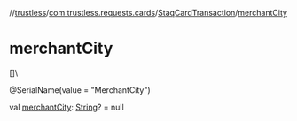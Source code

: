 //[trustless](../../../index.md)/[com.trustless.requests.cards](../index.md)/[StaqCardTransaction](index.md)/[merchantCity](merchant-city.md)

# merchantCity

[]\

@SerialName(value = &quot;MerchantCity&quot;)

val [merchantCity](merchant-city.md): [String](https://kotlinlang.org/api/latest/jvm/stdlib/kotlin/-string/index.html)? = null
